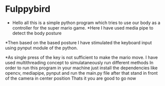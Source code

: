 # Fulppybird
* Hello all this is a simple python program which tries to use our body as a controller for the super mario game.
*Here I have used media pipe to detect the body posture

*Then based on the based posture I have stimulated the keyboard input using pynput module of the python.

*As single press of the key is not sufficient to make the mario move.
I have used multithreading concept to simulataneously run different methods
In order to run this program in your machine just install the dependencies like opencv, mediapipe, pynput and run the main.py file
after that stand in front of the camera in center position
Thats it you are good to go now
